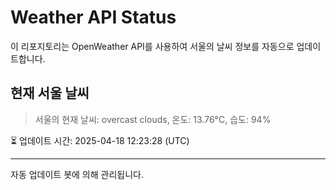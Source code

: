 
# Weather API Status

이 리포지토리는 OpenWeather API를 사용하여 서울의 날씨 정보를 자동으로 업데이트합니다.

## 현재 서울 날씨
> 서울의 현재 날씨: overcast clouds, 온도: 13.76°C, 습도: 94%

⏳ 업데이트 시간: 2025-04-18 12:23:28 (UTC)

---
자동 업데이트 봇에 의해 관리됩니다.
